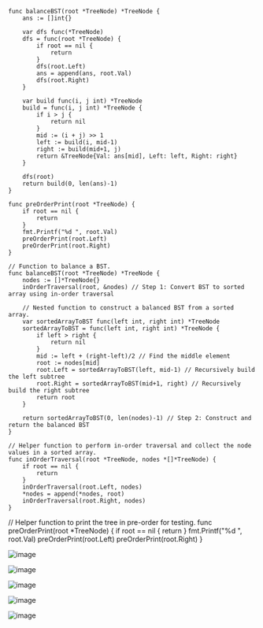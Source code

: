 ```
func balanceBST(root *TreeNode) *TreeNode {
    ans := []int{} 

    var dfs func(*TreeNode)
    dfs = func(root *TreeNode) {
        if root == nil {
            return
        }
        dfs(root.Left)                
        ans = append(ans, root.Val)   
        dfs(root.Right)               
    }

    var build func(i, j int) *TreeNode
    build = func(i, j int) *TreeNode {
        if i > j {
            return nil               
        }
        mid := (i + j) >> 1         
        left := build(i, mid-1)      
        right := build(mid+1, j)     
        return &TreeNode{Val: ans[mid], Left: left, Right: right}     
    }

    dfs(root)                        
    return build(0, len(ans)-1)      
}

func preOrderPrint(root *TreeNode) {
    if root == nil {
        return
    }
    fmt.Printf("%d ", root.Val)
    preOrderPrint(root.Left)
    preOrderPrint(root.Right)
}
```

```
// Function to balance a BST.
func balanceBST(root *TreeNode) *TreeNode {
    nodes := []*TreeNode{}
    inOrderTraversal(root, &nodes) // Step 1: Convert BST to sorted array using in-order traversal
    
    // Nested function to construct a balanced BST from a sorted array.
    var sortedArrayToBST func(left int, right int) *TreeNode
    sortedArrayToBST = func(left int, right int) *TreeNode {
        if left > right {
            return nil
        }
        mid := left + (right-left)/2 // Find the middle element
        root := nodes[mid]
        root.Left = sortedArrayToBST(left, mid-1) // Recursively build the left subtree
        root.Right = sortedArrayToBST(mid+1, right) // Recursively build the right subtree
        return root
    }
    
    return sortedArrayToBST(0, len(nodes)-1) // Step 2: Construct and return the balanced BST
}

// Helper function to perform in-order traversal and collect the node values in a sorted array.
func inOrderTraversal(root *TreeNode, nodes *[]*TreeNode) {
    if root == nil {
        return
    }
    inOrderTraversal(root.Left, nodes)
    *nodes = append(*nodes, root)
    inOrderTraversal(root.Right, nodes)
}
```


// Helper function to print the tree in pre-order for testing.
func preOrderPrint(root *TreeNode) {
    if root == nil {
        return
    }
    fmt.Printf("%d ", root.Val)
    preOrderPrint(root.Left)
    preOrderPrint(root.Right)
}


![image](https://github.com/saram12saram2/JavaKot/assets/133630488/036dfb3b-fb10-4ef8-8ba4-ee45e9bb0cba)


![image](https://github.com/saram12saram2/JavaKot/assets/133630488/79810300-952c-407e-8a3d-d80dd25dd784)





![image](https://github.com/saram12saram2/JavaKot/assets/133630488/92b311b2-a4b1-41b1-8548-2105d27a9ac2)



![image](https://github.com/saram12saram2/JavaKot/assets/133630488/b6334638-0a68-477f-8de2-6f387072c805)




![image](https://github.com/saram12saram2/JavaKot/assets/133630488/1535a871-04cd-4e52-8d4d-e29a33db6a06)
